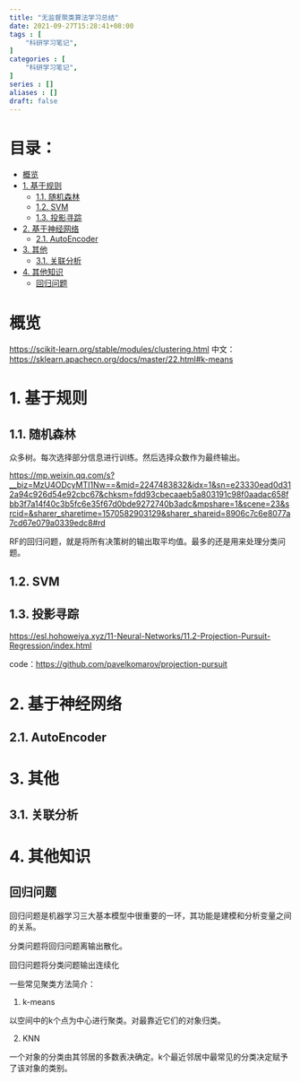 ```yaml
---
title: "无监督聚类算法学习总结"
date: 2021-09-27T15:28:41+08:00
tags : [
    "科研学习笔记",
]
categories : [
    "科研学习笔记",
]
series : []
aliases : []
draft: false
---
```


# 目录： <!-- omit in toc -->
- [概览](#概览)
- [1. 基于规则](#1-基于规则)
  - [1.1. 随机森林](#11-随机森林)
  - [1.2. SVM](#12-svm)
  - [1.3. 投影寻踪](#13-投影寻踪)
- [2. 基于神经网络](#2-基于神经网络)
  - [2.1. AutoEncoder](#21-autoencoder)
- [3. 其他](#3-其他)
  - [3.1. 关联分析](#31-关联分析)
- [4. 其他知识](#4-其他知识)
  - [回归问题](#回归问题)

# 概览

https://scikit-learn.org/stable/modules/clustering.html
中文：
https://sklearn.apachecn.org/docs/master/22.html#k-means

# 1. 基于规则

## 1.1. 随机森林

众多树。每次选择部分信息进行训练。然后选择众数作为最终输出。

https://mp.weixin.qq.com/s?__biz=MzU4ODcyMTI1Nw==&mid=2247483832&idx=1&sn=e23330ead0d312a94c926d54e92cbc67&chksm=fdd93cbecaaeb5a803191c98f0aadac658fbb3f7a14f40c3b5fc6e35f67d0bde9272740b3adc&mpshare=1&scene=23&srcid=&sharer_sharetime=1570582903129&sharer_shareid=8906c7c6e8077a7cd67e079a0339edc8#rd


RF的回归问题，就是将所有决策树的输出取平均值。最多的还是用来处理分类问题。

## 1.2. SVM

## 1.3. 投影寻踪

https://esl.hohoweiya.xyz/11-Neural-Networks/11.2-Projection-Pursuit-Regression/index.html

code：https://github.com/pavelkomarov/projection-pursuit

# 2. 基于神经网络

## 2.1. AutoEncoder


# 3. 其他

## 3.1. 关联分析

# 4. 其他知识

## 回归问题

回归问题是机器学习三大基本模型中很重要的一环，其功能是建模和分析变量之间的关系。

分类问题将回归问题离输出散化。

回归问题将分类问题输出连续化


一些常见聚类方法简介：
1. k-means

以空间中的k个点为中心进行聚类。对最靠近它们的对象归类。

2. KNN

一个对象的分类由其邻居的多数表决确定。k个最近邻居中最常见的分类决定赋予了该对象的类别。